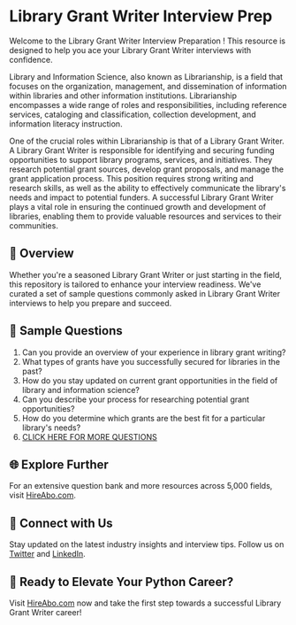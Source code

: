 # Library Grant Writer Interview Prep

Welcome to the Library Grant Writer Interview Preparation ! This resource is designed to help you ace your Library Grant Writer interviews with confidence.

Library and Information Science, also known as Librarianship, is a field that focuses on the organization, management, and dissemination of information within libraries and other information institutions. Librarianship encompasses a wide range of roles and responsibilities, including reference services, cataloging and classification, collection development, and information literacy instruction.

One of the crucial roles within Librarianship is that of a Library Grant Writer. A Library Grant Writer is responsible for identifying and securing funding opportunities to support library programs, services, and initiatives. They research potential grant sources, develop grant proposals, and manage the grant application process. This position requires strong writing and research skills, as well as the ability to effectively communicate the library's needs and impact to potential funders. A successful Library Grant Writer plays a vital role in ensuring the continued growth and development of libraries, enabling them to provide valuable resources and services to their communities.

## 🚀 Overview

Whether you're a seasoned Library Grant Writer or just starting in the field, this repository is tailored to enhance your interview readiness. We've curated a set of sample questions commonly asked in Library Grant Writer interviews to help you prepare and succeed.

## 📝 Sample Questions

1. Can you provide an overview of your experience in library grant writing?
2. What types of grants have you successfully secured for libraries in the past?
3. How do you stay updated on current grant opportunities in the field of library and information science?
4. Can you describe your process for researching potential grant opportunities?
5. How do you determine which grants are the best fit for a particular library's needs?
6. [CLICK HERE FOR MORE QUESTIONS](https://hireabo.com/job/18_0_44/Library%20Grant%20Writer)

## 🌐 Explore Further

For an extensive question bank and more resources across 5,000 fields, visit [HireAbo.com](https://www.hireabo.com).

## 📱 Connect with Us

Stay updated on the latest industry insights and interview tips. Follow us on [Twitter](https://twitter.com/hireabo) and [LinkedIn](https://www.linkedin.com/in/hire-abo-3609972a8/).

## 🚀 Ready to Elevate Your Python Career?

Visit [HireAbo.com](https://www.hireabo.com) now and take the first step towards a successful Library Grant Writer career!